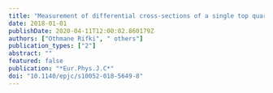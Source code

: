 ```yaml
---
title: "Measurement of differential cross-sections of a single top quark produced in association with a $W$ boson at $sqrts=13$ TeV with ATLAS"
date: 2018-01-01
publishDate: 2020-04-11T12:00:02.860179Z
authors: ["Othmane Rifki", " others"]
publication_types: ["2"]
abstract: ""
featured: false
publication: "*Eur.Phys.J.C*"
doi: "10.1140/epjc/s10052-018-5649-8"
---
```



